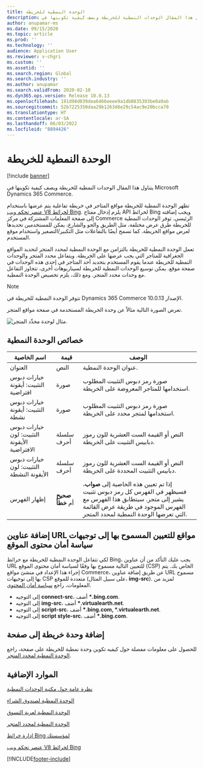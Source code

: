 ```yaml
---
title: الوحدة النمطية للخريطة
description: يتناول هذا المقال الوحدات النمطية للخريطة ويصف كيفية تكوينها في Microsoft Dynamics 365 Commerce.
author: anupamar-ms
ms.date: 09/15/2020
ms.topic: article
ms.prod: ''
ms.technology: ''
audience: Application User
ms.reviewer: v-chgri
ms.custom: ''
ms.assetid: ''
ms.search.region: Global
ms.search.industry: ''
ms.author: anupamar
ms.search.validFrom: 2020-02-10
ms.dyn365.ops.version: Release 10.0.13
ms.openlocfilehash: 191d98d039dea6466eeee9a1db0835393be0a9ab
ms.sourcegitcommit: 52b7225350daa29b1263d8e29c54ac9e20bcca70
ms.translationtype: HT
ms.contentlocale: ar-SA
ms.lasthandoff: 06/03/2022
ms.locfileid: "8894426"
---
```

# <a name="map-module"></a>الوحدة النمطية للخريطة

[!include [banner](includes/banner.md)]


يتناول هذا المقال الوحدات النمطية للخريطة ويصف كيفية تكوينها في Microsoft Dynamics 365 Commerce.

تظهر الوحدة النمطية للخريطة مواقع المتاجر في خريطة تفاعلية يتم عرضها باستخدام [عنصر تحكم ويب V8 لخرائط Bing](/bingmaps/v8-web-control/). يلزم إدخال مفتاح API لخرائط Bing ويجب إضافته إلى صفحة المعلمات المشتركة في مركز Commerce الرئيسي.‬ توفر الوحدات النمطية للخريطة طرق عرض مختلفة، مثل الطريق والجو والشارع، يمكن للمستخدمين تحديدها لعرض مواقع الخريطة. كما تسمح أيضًا بالتفاعلات مثل التكبير/التصغير واستخدام موقع المستخدم.

تعمل الوحدة النمطية للخريطة بالتزامن مع الوحدة النمطية لمحدد المتجر لتحديد المواقع الجغرافية للمتاجر التي يجب عرضها على الخريطة. ويتفاعل محدد المتجر والوحدات النمطية للخريطة عندما يقوم المستخدم بتحديد أحد المتاجر في إحدى هذه الوحدات في صفحة موقع. يمكن توسيع الوحدات النمطية للخريطة لسيناريوهات أخرى، تتجاوز التفاعل مع وحدات محدد المتجر. ومع ذلك، يلزم تخصيص الوحدة النمطية.

> [!NOTE]
> تتوفر الوحدة النمطية للخريطة في Dynamics 365 Commerce الإصدار 10.0.13.

تعرض الصورة التالية مثالاً عن وحدة الخريطة المستخدمة في صفحة مواقع المتجر.

![مثال لوحدة محدِّد المتجر.](./media/ecommerce-Storelocator.PNG)

## <a name="module-properties"></a>خصائص الوحدة النمطية

| اسم الخاصية             | قيمة                 | الوصف |
|---------------------------|-----------------------|-------------|
| العنوان‬ | النص | عنوان الوحدة النمطية. |
| خيارات دبوس التثبيت: أيقونة افتراضية | صورة | صورة رمز دبوس التثبيت المطلوب استخدامها للمتاجر المعروضة على الخريطة. |
| خيارات دبوس التثبيت: أيقونة نشطة | صورة | صورة رمز دبوس التثبيت المطلوب استخدامها لمتجر محدد على الخريطة. |
| خيارات دبوس التثبيت: لون الأيقونة الافتراضية | سلسلة أحرف | النص أو القيمة الست العشرية للون رموز دبابيس التثبيت على الخريطة. |
| خيارات دبوس التثبيت: لون الأيقونة النشطة | سلسلة أحرف | النص أو القيمة الست العشرية للون رموز دبابيس التثبيت المحددة على الخريطة. |
| إظهار الفهرس | **صحيح** أم **خطأ** | إذا تم تعيين هذه الخاصية إلى **صواب**، فسيظهر في الفهرس كل رمز دبوس تثبيت يشير إلى متجر. سيتطابق هذا الفهرس مع الفهرس الموجود في طريقة عرض القائمة التي تعرضها الوحدة النمطية لمحدد المتجر. |

## <a name="add-allowed-mapping-urls-to-a-sites-content-security-policy-directives"></a>إضافة عناوين URL مواقع للتعيين المسموح بها إلى توجيهات سياسة أمان محتوى الموقع

لكي تتفاعل الوحدة النمطية للخريطة مع خرائط Bing، يجب عليك التأكد من أن عناوين URL للتعيين التالية مسموح بها وفقًا لسياسة أمان محتوى الموقع (CSP) الخاص بك.‬ يتم إجراء هذا الإعداد في منشئ مواقع Commerce، عن طريق إضافة عناوين URL مسموح بها إلى توجيهات CSP متعددة للموقع (على سبيل المثال، **img-src**). لمزيد من المعلومات، راجع [سياسة أمان المحتوى](manage-csp.md). 

- إلى التوجيه **connect-src**، أضف **&#42;.bing.com**.
- إلى التوجيه **img-src**، أضف **&#42;.virtualearth.net**.
- إلى التوجيه **script-src**، أضف **&#42;.bing.com, &#42;.virtualearth.net**.
- إلى التوجيه **script style-src**، أضف **&#42;.bing.com**.

## <a name="add-a-map-module-to-a-page"></a>إضافة وحدة خريطة إلى صفحة

للحصول على معلومات مفصلة حول كيفيه تكوين وحدة نمطية للخريطة على صفحة، راجع [الوحدة النمطية لمحدد المتجر](store-selector.md). 
 
## <a name="additional-resources"></a>الموارد الإضافية

[نظرة عامة حول مكتبة الوحدات النمطية](starter-kit-overview.md)

[الوحدة النمطية لصندوق الشراء](add-buy-box.md)

[الوحدة النمطية لعربة التسوق](add-cart-module.md)

[الوحدة النمطية لمحدد المتجر](store-selector.md)

[إدارة خرائط Bing لمؤسستك](./dev-itpro/manage-bing-maps.md)

[عنصر تحكم ويب V8 لخرائط Bing](/bingmaps/v8-web-control/)


[!INCLUDE[footer-include](../includes/footer-banner.md)]